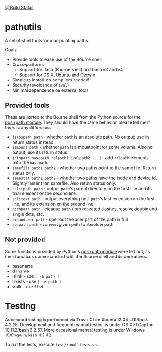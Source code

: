 [![Build Status](https://travis-ci.org/chaimleib/pathutils.svg?branch=master)](https://travis-ci.org/chaimleib/pathutils)

# pathutils

A set of shell tools for manipulating paths.

Goals:
* Provide tools to ease use of the Bourne shell
* Cross-platform:
  * Support for dash (Bourne shell) and bash v3 and v4
  * Support for OS X, Ubuntu and Cygwin
* Simple to install; no compilers needed!
* Security (avoidance of `eval`)
* Minimal dependence on external tools

## Provided tools
These are ported to the Bourne shell from the Python source for the [posixpath module][]. They should have the same behavior, please tell me if there is any difference.

* `isabspath path` - whether `path` is an absolute path. No output; use its return status instead.
* `ismount path` - whether `path` is a mountpoint for some volume. Also no output; use its return status.
* `joinpath basepath relpath1 [relpath2 ...]` - add `relpath` elements onto the `basepath`.
* `samefile path1 path2` - whether two paths point to the same file. Return status only.
* `samestat path1 path2` - whether two paths have the inode and device id. Slightly faster than samefile. Also return status only.
* `splitpath path` - output `path`'s parent directory on the first line and its final element on the second line.
* `splitext path` - output everything until `path`'s last extension on the first line, and its extension on the second line.
* `normpath path` - cleanup `path` from repeated slashes, resolve double and single dots, etc.
* `expanduser path` - spell out the user part of the path in full
* `abspath path` - convert given path to absolute path

## Not provided
Some functions provided by Python's [posixpath module][] were left out, as their functions come standard with the Bourne shell and its derivatives.

* basename
* dirname
* islink - use `[ -h path ]`
* lexists - use `[ -e path ]`
* walk - use `find`

# Testing

Automated testing is performed via Travis CI on Ubuntu 12.04 LTS/bash 4.2.25.
Development and frequent manual testing is under OS X El Capitan 10.11.2/bash 3.2.57.
More occasional manual testing is under Windows 10/Cygwin/bash 4.3.42.

To run the tests, execute `test/runalltests.sh`.

[posixpath module]: http://svn.python.org/projects/python/branches/release27-maint/Lib/posixpath.py

